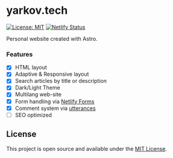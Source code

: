 # yarkov.tech

[![License: MIT](https://img.shields.io/badge/License-MIT-yellow.svg)](https://opensource.org/licenses/MIT)
[![Netlify Status](https://api.netlify.com/api/v1/badges/ccd0460a-9725-4e35-8263-1608c4186d9c/deploy-status)](https://app.netlify.com/sites/jade-froyo-876dfe/deploys)

Personal website created with Astro.

### Features

- [x] HTML layout
- [x] Adaptive & Responsive layout
- [x] Search articles by title or description
- [x] Dark/Light Theme
- [x] Multilang web-site
- [x] Form handling via [Netlify Forms](https://www.netlify.com/products/forms/)
- [x] Comment system via [utterances](https://utteranc.es/)
- [ ] SEO optimized

## License

This project is open source and available under the [MIT License](LICENSE).
